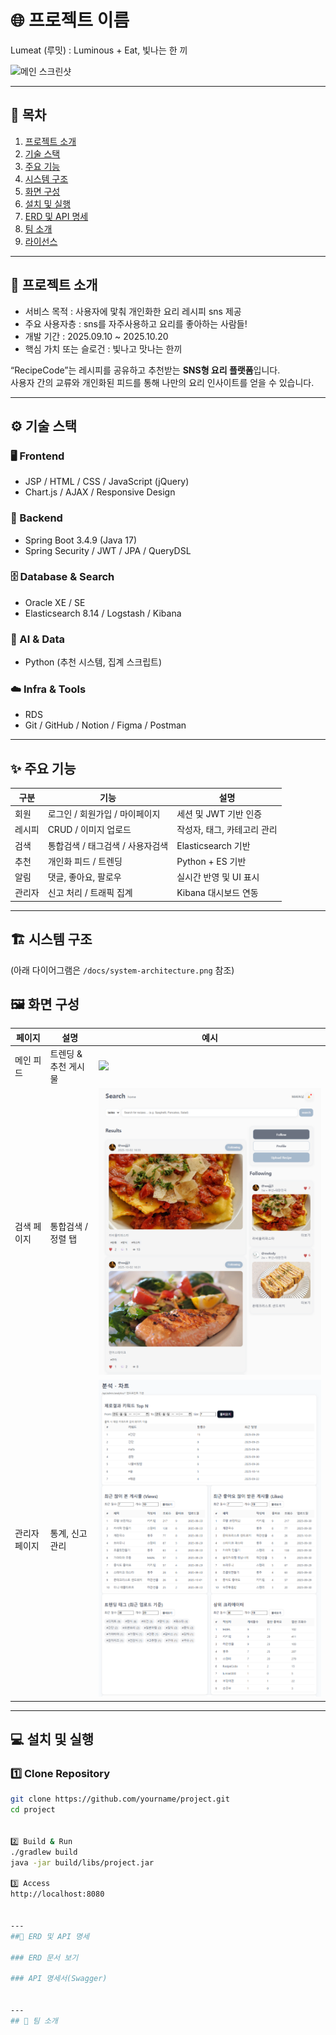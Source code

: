 # 🌐 프로젝트 이름
Lumeat (루밋) : Luminous + Eat, 빛나는 한 끼

![메인 스크린샷](./docs/screenshot.png)

---

## 📖 목차
1. [프로젝트 소개](#-프로젝트-소개)
2. [기술 스택](#-기술-스택)
3. [주요 기능](#-주요-기능)
4. [시스템 구조](#-시스템-구조)
5. [화면 구성](#-화면-구성)
6. [설치 및 실행](#-설치-및-실행)
7. [ERD 및 API 명세](#-erd-및-api-명세)
8. [팀 소개](#-팀-소개)
9. [라이선스](#-라이선스)

---

## 🚀 프로젝트 소개
- 서비스 목적 : 사용자에 맟춰 개인화한 요리 레시피 sns 제공
- 주요 사용자층 : sns를 자주사용하고 요리를 좋아하는 사람들! 
- 개발 기간  : 2025.09.10 ~ 2025.10.20
- 핵심 가치 또는 슬로건  : 빛나고 맛나는 한끼


 “RecipeCode”는 레시피를 공유하고 추천받는 **SNS형 요리 플랫폼**입니다.  
 사용자 간의 교류와 개인화된 피드를 통해 나만의 요리 인사이트를 얻을 수 있습니다.

---

## ⚙️ 기술 스택

### 🖥️ Frontend
- JSP / HTML / CSS / JavaScript (jQuery)
- Chart.js / AJAX / Responsive Design

### 🧩 Backend
- Spring Boot 3.4.9 (Java 17)
- Spring Security / JWT / JPA / QueryDSL

### 🗄️ Database & Search
- Oracle XE / SE
- Elasticsearch 8.14 / Logstash / Kibana

### 🧠 AI & Data
- Python (추천 시스템, 집계 스크립트)

### ☁️ Infra & Tools
-  RDS
- Git / GitHub / Notion / Figma / Postman

---

## ✨ 주요 기능
| 구분 | 기능 | 설명 |
|------|------|------|
| 회원 | 로그인 / 회원가입 / 마이페이지 | 세션 및 JWT 기반 인증 |
| 레시피 | CRUD / 이미지 업로드 | 작성자, 태그, 카테고리 관리 |
| 검색 | 통합검색 / 태그검색 / 사용자검색 | Elasticsearch 기반 |
| 추천 | 개인화 피드 / 트렌딩 | Python + ES 기반 |
| 알림 | 댓글, 좋아요, 팔로우 | 실시간 반영 및 UI 표시 |
| 관리자 | 신고 처리 / 트래픽 집계 | Kibana 대시보드 연동 |

---

## 🏗️ 시스템 구조
(아래 다이어그램은 `/docs/system-architecture.png` 참조)




## 🖼️ 화면 구성
| 페이지 | 설명 | 예시 |
|---------|------|------|
| 메인 피드 | 트렌딩 & 추천 게시물 | ![](./docs/feed.png) |
| 검색 페이지 | 통합검색 / 정렬 탭 | ![](./docs/search.png) |
| 관리자 페이지 | 통계, 신고 관리 | ![](./docs/admin.png) |

---

## 💻 설치 및 실행

### 1️⃣ Clone Repository
```bash
git clone https://github.com/yourname/project.git
cd project


2️⃣ Build & Run
./gradlew build
java -jar build/libs/project.jar

3️⃣ Access
http://localhost:8080


---
##🧩 ERD 및 API 명세

### ERD 문서 보기

### API 명세서(Swagger)


---
## 👥 팀 소개


